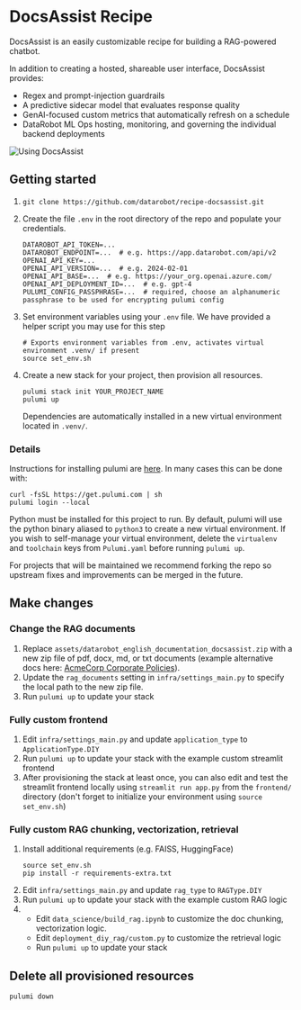 # DocsAssist Recipe
DocsAssist is an easily customizable recipe for building a RAG-powered chatbot. 

In addition to creating a hosted, shareable user interface, DocsAssist provides:
* Regex and prompt-injection guardrails
* A predictive sidecar model that evaluates response quality
* GenAI-focused custom metrics that automatically refresh on a schedule
* DataRobot ML Ops hosting, monitoring, and governing the individual backend deployments


![Using DocsAssist](https://s3.amazonaws.com/datarobot_public/drx/drx_gifs/docs_assist_ui.gif)


## Getting started
1. ```
   git clone https://github.com/datarobot/recipe-docsassist.git
   ```

2. Create the file `.env` in the root directory of the repo and populate your credentials.
   ```
   DATAROBOT_API_TOKEN=...
   DATAROBOT_ENDPOINT=...  # e.g. https://app.datarobot.com/api/v2
   OPENAI_API_KEY=...
   OPENAI_API_VERSION=...  # e.g. 2024-02-01
   OPENAI_API_BASE=...  # e.g. https://your_org.openai.azure.com/
   OPENAI_API_DEPLOYMENT_ID=...  # e.g. gpt-4
   PULUMI_CONFIG_PASSPHRASE=...  # required, choose an alphanumeric passphrase to be used for encrypting pulumi config
   ```
   
3. Set environment variables using your `.env` file. We have provided a helper script
   you may use for this step
   ```
   # Exports environment variables from .env, activates virtual environment .venv/ if present
   source set_env.sh
   ```

4. Create a new stack for your project, then provision all resources.
   ```
   pulumi stack init YOUR_PROJECT_NAME
   pulumi up
   ```
   Dependencies are automatically installed in a new virtual environment located in `.venv/`.

### Details
Instructions for installing pulumi are [here][pulumi-install]. In many cases this can be done
with:
```
curl -fsSL https://get.pulumi.com | sh
pulumi login --local
```

Python must be installed for this project to run. By default, pulumi will use the python binary
aliased to `python3` to create a new virtual environment. If you wish to self-manage your virtual
environment, delete the `virtualenv` and `toolchain` keys from `Pulumi.yaml` before running `pulumi up`.


For projects that will be maintained we recommend forking the repo so upstream fixes and
improvements can be merged in the future.

[pulumi-install]: https://www.pulumi.com/docs/iac/download-install/


## Make changes
### Change the RAG documents
1. Replace `assets/datarobot_english_documentation_docsassist.zip` with a new zip file of pdf, docx,
   md, or txt documents (example alternative docs here: [AcmeCorp Corporate Policies][corp-policies]).
3. Update the `rag_documents` setting in `infra/settings_main.py` to specify the local path to the
   new zip file.
4. Run `pulumi up` to update your stack

[corp-policies]: https://s3.amazonaws.com/datarobot_public_datasets/ai_accelerators/acme_corp_company_policies_source_business_victoria_templates.zip

### Fully custom frontend
1. Edit `infra/settings_main.py` and update `application_type` to `ApplicationType.DIY`
2. Run `pulumi up` to update your stack with the example custom streamlit frontend
3. After provisioning the stack at least once, you can also edit and test the streamlit
   frontend locally using `streamlit run app.py` from the `frontend/` directory (don't 
   forget to initialize your environment using `source set_env.sh`)

### Fully custom RAG chunking, vectorization, retrieval
1. Install additional requirements (e.g. FAISS, HuggingFace)
   ```
   source set_env.sh
   pip install -r requirements-extra.txt
   ```
2. Edit `infra/settings_main.py` and update `rag_type` to `RAGType.DIY`
3. Run `pulumi up` to update your stack with the example custom RAG logic
4. - Edit `data_science/build_rag.ipynb` to customize the doc chunking, vectorization logic.
   - Edit `deployment_diy_rag/custom.py` to customize the retrieval logic
   - Run `pulumi up` to update your stack


## Delete all provisioned resources
```
pulumi down
```
